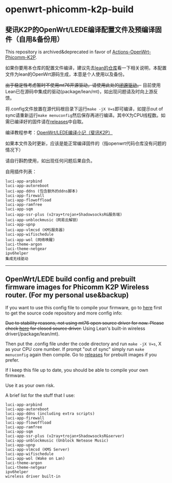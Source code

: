# openwrt-phicomm-k2p-build
## 斐讯K2P的OpenWrt/LEDE编译配置文件及预编译固件（自用&备份用）

This repository is archived&deprecated in favor of [Actions-OpenWrt-Phicomm-K2P](https://github.com/KevinMX/Actions-OpenWrt-Phicomm-K2P).

如果你要用本仓库的配置文件编译，建议先去[lean的仓库](https://github.com/coolsnowwolf/lede/)看一下相关说明，本配置文件为lean的OpenWrt源码生成，本意是个人使用以及备份。

~~出于稳定性考虑暂时不使用mt76开源驱动，请使用此处的[闭源驱动](https://github.com/MeIsReallyBa/k2p-openwrt-mt7615_5.0.2.0)。~~
目前使用Lean已在源码中集成的驱动(package/lean/mt)，如出现问题请及时向上游反馈。

将.config文件放置在源代码根目录下运行`make -jX V=s`即可编译，如提示out of sync请重新运行`make menuconfig`然后保存再进行编译。其中X为CPU线程数。如需已编译好的固件请在[releases](https://github.com/KevinMX/openwrt-phicomm-k2p-build/releases/)中自取。

编译教程参考：[OpenWrt/LEDE编译小记（斐讯K2P）](https://mary.kevinmx.tk/index.php/archives/k2p.html)

如果本文件及时更新，应该是能正常编译固件的（指openwrt代码仓库没有问题的情况下）

请自行斟酌使用，如出现任何问题后果自负。

自用插件列表：

```luci-app-accesscontrol
luci-app-arpbind
luci-app-autoreboot
luci-app-ddns (包含额外的ddns脚本)
luci-app-firewall
luci-app-flowoffload
luci-app-ramfree
luci-app-sqm
luci-app-ssr-plus (v2ray+trojan+ShadowsocksR&服务端)
luci-app-unblockmusic（网易云解锁）
luci-app-upnp
luci-app-vlmcsd (KMS服务器)
luci-app-wifischedule
luci-app-wol (网络唤醒)
luci-theme-argon
luci-theme-netgear
ipv6helper
集成无线驱动
```

***

## OpenWrt/LEDE build config and prebuilt firmware images for Phicomm K2P Wireless router. (For my personal use&backup)

If you want to use this config file to compile your firmware, go to [here](https://github.com/coolsnowwolf/lede/) first to get the source code repository and more config info:

~~Due to stability reasons, not using mt76 open source driver for now. Please check [here](https://github.com/MeIsReallyBa/k2p-openwrt-mt7615_5.0.2.0) for closed source driver.~~
Using Lean's built-in wireless driver(/package/lean/mt).

Then put the .config file under the code directory and run `make -jX V=s`, X as your CPU core number. If prompt "out of sync" simply run `make menuconfig` again then compile. Go to [releases](https://github.com/KevinMX/openwrt-phicomm-k2p-build/releases/) for prebuilt images if you prefer.

If I keep this file up to date, you should be able to compile your own firmware.

Use it as your own risk.

A brief list for the stuff that I use:

```luci-app-accesscontrol
luci-app-arpbind
luci-app-autoreboot
luci-app-ddns (including extra scripts)
luci-app-firewall
luci-app-flowoffload
luci-app-ramfree
luci-app-sqm
luci-app-ssr-plus (v2ray+trojan+ShadowsocksR&server)
luci-app-unblockmusic (Unblock Netease Music)
luci-app-upnp
luci-app-vlmcsd (KMS Server)
luci-app-wifischedule
luci-app-wol (Wake on Lan)
luci-theme-argon
luci-theme-netgear
ipv6helper
wireless driver built-in
```
